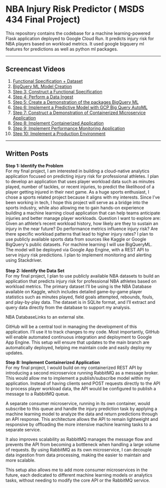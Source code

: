 # NBA Injury Risk Predictor ( MSDS 434 Final Project)

This repository contains the codebase for a machine learning-powered Flask application deployed to Google Cloud Run. It predicts injury risk for NBA players based on workload metrics. It used google bigquery ml features for predictions as well as python ml packages.


---

## Screencast Videos

1. [Functional Specification + Dataset](https://your-link-1)
2. [BigQuery ML Model Creation](https://your-link-2)
3. [Step 3: Construct a Functional Specification](https://northwestern.hosted.panopto.com/Panopto/Pages/Viewer.aspx?id=401dda96-e905-4abc-8783-b2c500eafdaa&start=0)
4. [Step 4: Perform a Data Ingest](https://northwestern.hosted.panopto.com/Panopto/Pages/Viewer.aspx?id=d1c92949-cc1b-4d66-b7bb-b2cc00f08329&start=0)
5. [Step 5: Create a Demonstration of the packages BigQuery ML](https://northwestern.hosted.panopto.com/Panopto/Pages/Viewer.aspx?id=c87cad64-efcd-48e9-bcfd-b2d20115a83b&start=0)
6. [Step 6: Implement a Predictive Model with GCP Big Query AutoML](https://northwestern.hosted.panopto.com/Panopto/Pages/Viewer.aspx?id=03eb1736-2076-4cc0-8e04-b2d901298de2&start=0)
7. [Step 7: Construct a Demonstration of Containerized Microservice Application](https://northwestern.hosted.panopto.com/Panopto/Pages/Viewer.aspx?id=3eaeefce-39db-42a4-9a90-b2e00119baa4&start=0)
8. [Step 8: Implement Containerized Application](https://your-link-8)
9. [Step 9: Implement Performance Monitoring Application](https://northwestern.hosted.panopto.com/Panopto/Pages/Viewer.aspx?id=9dc7b7b9-03be-463a-933c-b2ee0184c785&start=0)
10. [Step 10: Implement a Production Environment](https://northwestern.hosted.panopto.com/Panopto/Pages/Viewer.aspx?id=7ddbedb7-a562-42c7-a53f-b2f501146e44&start=0)

---
## Written Posts
<b>Step 1: Identify the Problem</b> <br>
For my final project, I am interested in building a cloud-native analytics application focused on predicting injury risk for professional athletes. I plan to develop an application that uses player workload data such as minutes played, number of tackles, or recent injuries, to predict the likelihood of a player getting injured in their next game. As a huge sports enthusiast, I chose a sports related project because it aligns with my interests. Since I’ve been working in tech, I hope this project will serve as a bridge into the sports industry, while also allowing me to gain hands-on experience building a machine learning cloud application that can help teams anticipate injuries and better manage player workloads.
Question I want to explore are: Given an athlete’s recent workload history, how likely are they to sustain an injury in the near future? Do performance metrics influence injury risk? Are there specific workload patterns that lead to higher injury rates?
I plan to use publicly available sports data from sources like Kaggle or Google BigQuery's public datasets. For machine learning I will use BigQueryML. The model will be deployed via Google App Engine, with a REST API to serve injury risk predictions. I plan to implement monitoring and alerting using Stackdriver.
<br>
<br>
<b>Step 2: Identify the Data Set</b><br>
For my final project, I plan to use publicly available NBA datasets to build an application that predicts injury risk for professional NBA athletes based on workload metrics. The primary dataset I’ll be using is the NBA Database available on Kaggle, which includes detailed game-by-game player statistics such as minutes played, field goals attempted, rebounds, fouls, and play-by-play data. The dataset is in SQLite format, and I’ll extract and query data directly from the database to support my analysis.

NBA DatabaseLinks to an external site.

GitHub will be a central tool in managing the development of this application. I’ll use it to track changes to my code. Most importantly, GitHub will enable automated continuous integration and deployment to Google App Engine. This setup will ensure that updates to the main branch are automatically deployed, helping me maintain code and easily deploy my updates.
<br>

<b>Step 8: Implement Containerized Application</b> <br>
For my final project, I would build on my containerized REST API by introducing a second microservice running RabbitMQ as a message broker. This would allow me to implement a publish/subscribe model within my application. Instead of having clients send POST requests directly to the API to process player workload data, the API would be configured to publish a message to a RabbitMQ queue.

A separate consumer microservice, running in its own container, would subscribe to this queue and handle the injury prediction task by applying a machine learning model to analyze the data and return predictions through an API response. This architecture allows the API to remain lightweight and responsive by offloading the more intensive machine learning tasks to a separate service.

It also improves scalability as RabbitMQ manages the message flow and prevents the API from becoming a bottleneck when handling a large volume of requests. By using RabbitMQ as its own microservice, I can decouple data ingestion from data processing, making the easier to maintain and more scalable.

This setup also allows me to add more consumer microservices in the future, each dedicated to different machine learning models or analytics tasks, without needing to modify the core API or the RabbitMQ service.
